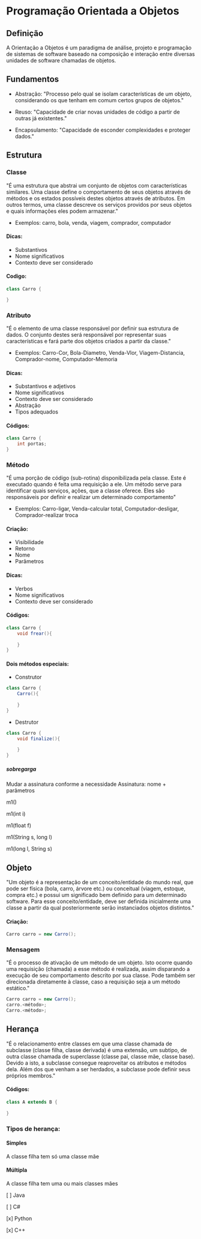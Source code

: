 # Programação Orientada a Objetos

## Definição
A Orientação a Objetos é um paradigma de análise,
projeto e programação de sistemas de software
baseado na composição e interação entre
diversas  unidades de software
chamadas de objetos.

## Fundamentos

- Abstração: "Processo pelo qual se isolam características de um objeto, considerando os que tenham em comum certos grupos de objetos."

- Reuso: "Capacidade de criar novas unidades de código a partir de outras já existentes."

- Encapsulamento: "Capacidade de esconder complexidades e proteger dados."

## Estrutura

### Classe

"É uma estrutura que abstrai um conjunto de objetos com
características similares. Uma classe define o comportamento
de seus objetos através de métodos e os estados possíveis
destes objetos através de atributos. Em outros termos, uma
classe descreve os serviços providos por seus objetos e quais
informações eles podem armazenar."

- Exemplos: carro, bola, venda, viagem, comprador, computador

#### Dicas:

- Substantivos
- Nome significativos
- Contexto deve ser considerado

#### Codigo:

```java
class Carro {

}
```

### Atributo

"É o elemento de uma classe responsável por definir sua
estrutura de dados. O conjunto destes será responsável
por representar suas características e fará parte dos
objetos criados a partir da classe." 

- Exemplos: Carro-Cor, Bola-Diametro, Venda-Vlor, Viagem-Distancia, Comprador-nome, Computador-Memoria

#### Dicas:

- Substantivos e adjetivos
- Nome significativos
- Contexto deve ser considerado
- Abstração
- Tipos adequados

#### Códigos:

```java
class Carro {
    int portas;
}
```

### Método

"É uma porção de código (sub-rotina) disponibilizada pela classe. Este é executado quando é feita uma requisição a ele. Um método serve para identificar quais serviços, ações,
que a classe oferece. Eles são responsáveis por definir
e realizar um determinado comportamento" 

- Exemplos: Carro-ligar, Venda-calcular total, Computador-desligar, Comprador-realizar troca

#### Criação:

- Visibilidade
- Retorno
- Nome
- Parâmetros

#### Dicas:

- Verbos
- Nome significativos
- Contexto deve ser considerado

#### Códigos:

```java
class Carro {
    void frear(){
        
    }
}
```

#### Dois métodos especiais:

- Construtor

```java
class Carro {
    Carro(){
        
    }
}
```
- Destrutor

```java
class Carro {
    void finalize(){
        
    }
}
```

##### sobregarga

Mudar a assinatura conforme a necessidade
Assinatura: nome + parâmetros

m1()

m1(int i)

m1(float f)

m1(String s, long l)

m1(long l, String s)

## Objeto

"Um objeto é a representação de um conceito/entidade do mundo
real, que pode ser física (bola, carro, árvore etc.) ou conceitual (viagem, estoque, compra etc.) e possui um significado bem definido para um determinado software. Para esse
conceito/entidade, deve ser definida inicialmente
uma classe a partir da qual posteriormente serão
instanciados objetos distintos."

#### Criação:

```java
Carro carro = new Carro();
```
### Mensagem

"É o processo de ativação de um método de um objeto. Isto ocorre quando uma requisição (chamada) a esse método é realizada, assim disparando a execução  de seu comportamento descrito por sua classe. Pode também ser direcionada diretamente à classe, caso a requisição seja a um método estático."

```java
Carro carro = new Carro();
carro.<método>;
Carro.<método>;
```

## Herança

"É o relacionamento entre classes em que uma classe chamada de subclasse (classe filha, classe derivada) é uma extensão, um subtipo, de outra classe chamada de superclasse (classe pai, classe mãe, classe base). Devido a isto, a subclasse consegue
reaproveitar os atributos e métodos dela. Além dos que
venham a ser herdados, a subclasse pode definir
seus próprios membros."

#### Códigos:

```java
class A extends B {
    
}
```

### Tipos de herança:

#### Simples
A classe filha tem só uma classe mãe

#### Múltipla
A classe filha tem uma ou mais classes mães

[ ] Java

[ ] C#

[x] Python

[x] C++